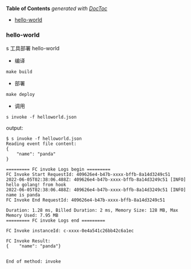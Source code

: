 <!-- START doctoc generated TOC please keep comment here to allow auto update -->
<!-- DON'T EDIT THIS SECTION, INSTEAD RE-RUN doctoc TO UPDATE -->
**Table of Contents**  *generated with [DocToc](https://github.com/thlorenz/doctoc)*

- [hello-world](#hello-world)

<!-- END doctoc generated TOC please keep comment here to allow auto update -->

### hello-world

s 工具部署 hello-world

- 编译

```
make build
```

- 部署

```
make deploy
```

- 调用

```
s invoke -f helloworld.json
```

output:

```log
$ s invoke -f helloworld.json                         
Reading event file content:
{
    "name": "panda"
}

========= FC invoke Logs begin =========
FC Invoke Start RequestId: 409626e4-b47b-xxxx-bffb-8a14d3249c51
2022-06-05T02:38:06.488Z: 409626e4-b47b-xxxx-bffb-8a14d3249c51 [INFO]  hello golang! from hook
2022-06-05T02:38:06.488Z: 409626e4-b47b-xxxx-bffb-8a14d3249c51 [INFO]  name is panda
FC Invoke End RequestId: 409626e4-b47b-xxxx-bffb-8a14d3249c51

Duration: 1.28 ms, Billed Duration: 2 ms, Memory Size: 128 MB, Max Memory Used: 7.95 MB
========= FC invoke Logs end =========

FC Invoke instanceId: c-xxxx-0e4a541c26bb42c6a1ec

FC Invoke Result:
{    "name": "panda"}


End of method: invoke
```